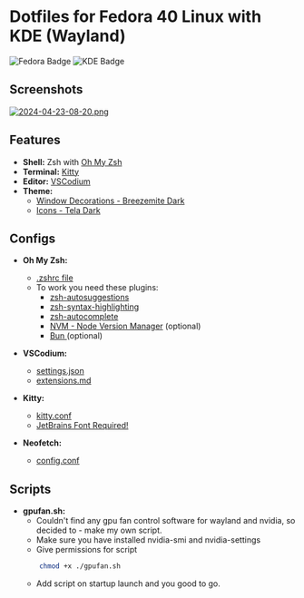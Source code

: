 # Dotfiles for Fedora 40 Linux with KDE (Wayland)

![Fedora Badge](https://img.shields.io/badge/Fedora-51A2DA?logo=fedora&logoColor=fff&style=for-the-badge) 
![KDE Badge](https://img.shields.io/badge/KDE-1D99F3?logo=kde&logoColor=fff&style=for-the-badge)

## Screenshots

[![2024-04-23-08-20.png](https://i.postimg.cc/T371K0kt/2024-04-23-08-20.png)](https://postimg.cc/JsXMgNCX)

## Features

- **Shell:** Zsh with [Oh My Zsh](https://ohmyz.sh/)
- **Terminal:** [Kitty](https://github.com/kovidgoyal/kitty)
- **Editor:** [VSCodium](https://vscodium.com/)
- **Theme:** 
    - [Window Decorations - Breezemite Dark](https://store.kde.org/p/1169286)
    - [Icons - Tela Dark](https://store.kde.org/p/1279924)

## Configs

- **Oh My Zsh:** 
    - [.zshrc file](./.zshrc)
    - To work you need these plugins:
        - [zsh-autosuggestions](https://github.com/zsh-users/zsh-autosuggestions/blob/master/INSTALL.md)
        - [zsh-syntax-highlighting](https://github.com/zsh-users/zsh-syntax-highlighting/blob/master/INSTALL.md)
        - [zsh-autocomplete](https://gist.github.com/n1snt/454b879b8f0b7995740ae04c5fb5b7df#install-plugins)
        - [NVM - Node Version Manager](https://github.com/nvm-sh/nvm?tab=readme-ov-file#installing-and-updating) (optional)
        - [Bun ](https://bun.sh/) (optional)

- **VSCodium:**
    - [settings.json](./codium/settings.json)
    - [extensions.md](./codium/extensions.md)
    
- **Kitty:**
    - [kitty.conf](./kitty/kitty.conf)
    - [JetBrains Font Required!](https://github.com/ryanoasis/nerd-fonts/releases/download/v3.1.1/JetBrainsMono.zip)

- **Neofetch:**
    - [config.conf]('./neofetch/config.conf')

## Scripts

- **gpufan.sh:** 
    - Couldn't find any gpu fan control software for wayland and nvidia, so decided to -  make my own script. 
    - Make sure you have installed nvidia-smi and nvidia-settings
    - Give permissions for script
    ```bash
        chmod +x ./gpufan.sh
    ```
    - Add script on startup launch and you good to go.
